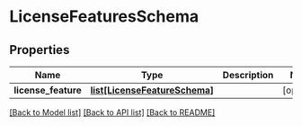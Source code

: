 # LicenseFeaturesSchema

## Properties
Name | Type | Description | Notes
------------ | ------------- | ------------- | -------------
**license_feature** | [**list[LicenseFeatureSchema]**](LicenseFeatureSchema.md) |  | [optional] 

[[Back to Model list]](../README.md#documentation-for-models) [[Back to API list]](../README.md#documentation-for-api-endpoints) [[Back to README]](../README.md)


